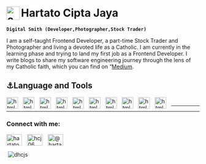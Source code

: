 <h1 align="left">Hartato Cipta Jaya<img align="left" alt="coral" width="35" height="35" src="https://emojiguide.com/wp-content/uploads/2022/04/coral-emoji.png"></h1>

**`Digital Smith (Developer,Photographer,Stock Trader)`**

I am a self-taught Frontend Developer, a part-time Stock Trader and Photographer and living a devoted life as a Catholic. I am currently in the learning phase and trying to land my first job as a Frontend Developer. I write blogs to share my software engineering journey through the lens of my Catholic faith, which you can find on “[Medium]( https://hartatociptajaya.medium.com/).

## ⚓️Language and Tools
<img align="left" alt="html" width="30px" style="padding-right:10px;" src="https://cdn.jsdelivr.net/gh/devicons/devicon/icons/html5/html5-original.svg" />
<img align="left" alt="html" width="30px" style="padding-right:10px;" src="https://cdn.jsdelivr.net/gh/devicons/devicon/icons/css3/css3-original.svg" />
<img align="left" alt="html" width="30px" style="padding-right:10px;" src="https://cdn.jsdelivr.net/gh/devicons/devicon/icons/javascript/javascript-original.svg" />
<img align="left" alt="html" width="30px" style="padding-right:10px;" src="https://cdn.jsdelivr.net/gh/devicons/devicon/icons/react/react-original.svg" />
<img align="left" alt="html" width="30px" style="padding-right:10px;" src="https://cdn.jsdelivr.net/gh/devicons/devicon/icons/git/git-original.svg" />
<img align="left" alt="html" width="30px" style="padding-right:10px;" src="https://cdn.jsdelivr.net/gh/devicons/devicon/icons/bash/bash-original.svg" />
<img align="left" alt="html" width="30px" style="padding-right:10px;" src="https://cdn.jsdelivr.net/gh/devicons/devicon/icons/visualstudio/visualstudio-plain.svg" />
<img align="left" alt="html" width="30px" style="padding-right:10px;" src="https://www.vectorlogo.zone/logos/framer/framer-icon.svg" />
<img align="left" alt="html" width="30px" style="padding-right:10px;" src="https://cdn.jsdelivr.net/gh/devicons/devicon/icons/canva/canva-original.svg" />
<img align="left" alt="html" width="30px" style="padding-right:10px;" src="https://upload.wikimedia.org/wikipedia/commons/thumb/2/27/CAPTURE_ONE_LOGO.svg/1200px-CAPTURE_ONE_LOGO.svg.png" />

#
---

<!-- BLOG-POST-LIST:START -->
<!-- BLOG-POST-LIST:END -->

---
<h3 align="left">Connect with me:</h3>
<p align="left">
<a href="https://twitter.com/hartatocj" target="blank"><img align="center" src="https://raw.githubusercontent.com/rahuldkjain/github-profile-readme-generator/master/src/images/icons/Social/twitter.svg" alt="hartatocj" height="30" width="40" style="padding-right:10px;" /></a>
<a href="https://linkedin.com/in/hcj06" target="blank"><img align="center" src="https://raw.githubusercontent.com/rahuldkjain/github-profile-readme-generator/master/src/images/icons/Social/linked-in-alt.svg" alt="hcj06" height="30" width="40" style="padding-right:10px;"/></a>
<a href="https://medium.com/@hartatociptajaya" target="blank"><img align="center" src="https://user-images.githubusercontent.com/36799589/96227773-3acc6080-0fb2-11eb-837f-f5026d472969.jpg" alt="@hartatociptajaya" height="30" width="40" style="padding-right:10px;"/></a>
</p>

<p>&nbsp;<img align="center" src="https://github-readme-stats.vercel.app/api?username=dhcjs&show_icons=true&theme=gruvbox&title_color=ffffd1&text_color=d1ffe8&bg_color=5d5f5f&cache_seconds=1800&locale=en" alt="dhcjs" /></p>
